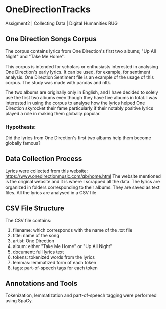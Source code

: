 # OneDirectionTracks
Assigment2 | Collecting Data | Digital Humanities RUG

## One Direction Songs Corpus
The corpus contains lyrics from One Direction's first two albums; "Up All Night" and "Take Me Home".

This corpus is intended for scholars or enthusiasts interested in analysing One Direction's early lyrics. It can be used, for example, for sentiment analysis. One Direction Sentiment file is an example of the usage of this corpus. The study was made with pandas and nltk.

The two albums are originally only in English, and I have decided to solely use the first two albums even though they have five albums in total. I was interested in using the corpus to analyse how the lyrics helped One Direction skyrocket their fame particularly if their notably positive lyrics played a role in making them globally popular.

### Hypothesis:
Did the lyrics from One Direction's first two albums help them become globally famous? 

## Data Collection Process
Lyrics were collected from this website: https://www.onedirectionmusic.com/gb/home.html
The website mentioned is the original website and it is where I scrapped all the data.
The lyrics are organized in folders corresponding to their albums. They are saved as text files.
All the lyrics are analysed in a CSV file

## CSV File Structure
The CSV file contains:
1. filename: which corresponds with the name of the .txt file
2. title: name of the song
3. artist: One Direction
4. album: either "Take Me Home" or "Up All Night"
5. document: full lyrics text
6. tokens: tokenized words from the lyrics
7. lemmas: lemmatized form of each token
8. tags: part-of-speech tags for each token

## Annotations and Tools
Tokenization, lemmatization and part-of-speech tagging were performed using SpaCy.



